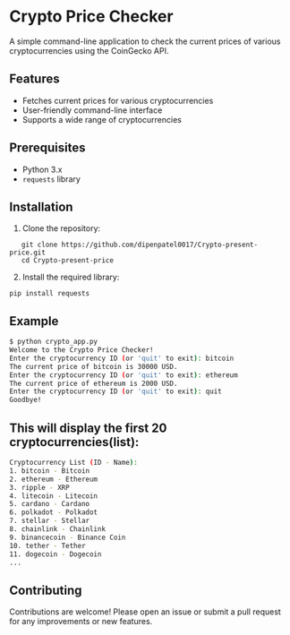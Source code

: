 # Crypto Price Checker

A simple command-line application to check the current prices of various cryptocurrencies using the CoinGecko API.

## Features

- Fetches current prices for various cryptocurrencies
- User-friendly command-line interface
- Supports a wide range of cryptocurrencies

## Prerequisites

- Python 3.x
- `requests` library

## Installation

1. Clone the repository:
```
   git clone https://github.com/dipenpatel0017/Crypto-present-price.git
   cd Crypto-present-price
```
2. Install the required library:
```
pip install requests
```
## Example
```bash
$ python crypto_app.py
Welcome to the Crypto Price Checker!
Enter the cryptocurrency ID (or 'quit' to exit): bitcoin
The current price of bitcoin is 30000 USD.
Enter the cryptocurrency ID (or 'quit' to exit): ethereum
The current price of ethereum is 2000 USD.
Enter the cryptocurrency ID (or 'quit' to exit): quit
Goodbye!
```
## This will display the first 20 cryptocurrencies(list):
```bash
Cryptocurrency List (ID - Name):
1. bitcoin - Bitcoin
2. ethereum - Ethereum
3. ripple - XRP
4. litecoin - Litecoin
5. cardano - Cardano
6. polkadot - Polkadot
7. stellar - Stellar
8. chainlink - Chainlink
9. binancecoin - Binance Coin
10. tether - Tether
11. dogecoin - Dogecoin
...
```
## Contributing
Contributions are welcome! Please open an issue or submit a pull request for any improvements or new features.

